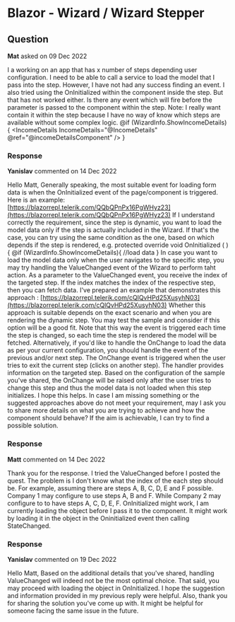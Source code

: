 # Blazor - Wizard / Wizard Stepper

## Question

**Mat** asked on 09 Dec 2022

I a working on an app that has x number of steps depending user configuration. I need to be able to call a service to load the model that I pass into the step. However, I have not had any success finding an event. I also tried using the OnInitialized within the component inside the step. But that has not worked either. Is there any event which will fire before the parameter is passed to the component within the step. Note: I really want contain it within the step because I have no way of know which steps are available without some complex logic. @if (WizardInfo.ShowIncomeDetails) { <WizardStep Label=@IncomeDetailsText IconClass="fa-regular fa-calendar-day fa-xl" OnChange="@IncomeDetailsOnChangeAsync" Valid="@incomeDetailsIsValid"> <Content> <TelerikForm Model="IncomeDetails" ValidationMessageType="@FormValidationMessageType.Inline"> <FormValidation> <FluentValidationValidator></FluentValidationValidator> <ValidationSummary/> </FormValidation> <FormItems> <IncomeDetails IncomeDetails="@IncomeDetails" @ref="@incomeDetailsComponent" /> </FormItems> <FormButtons></FormButtons> </TelerikForm> </Content> </WizardStep> }

### Response

**Yanislav** commented on 14 Dec 2022

Hello Matt, Generally speaking, the most suitable event for loading form data is when the OnInitialized event of the page/component is triggered. Here is an example: [https://blazorrepl.telerik.com/QQbQPnPx16PgWHyz23](https://blazorrepl.telerik.com/QQbQPnPx16PgWHyz23) If I understand correctly the requirement, since the step is dynamic, you want to load the model data only if the step is actually included in the Wizard. If that's the case, you can try using the same condition as the one, based on which depends if the step is rendered, e.g. protected override void OnInitialized ( ) {
@if (WizardInfo.ShowIncomeDetails){ //load data } In case you want to load the model data only when the user navigates to the specific step, you may try handling the ValueChanged event of the Wizard to perform taht action. As a parameter to the ValueChanged event, you receive the index of the targeted step. If the index matches the index of the respective step, then you can fetch data. I've prepared an example that demonstrates this approach : [https://blazorrepl.telerik.com/cQlQvHPd25XusyhN03](https://blazorrepl.telerik.com/cQlQvHPd25XusyhN03) Whether this approach is suitable depends on the exact scenario and when you are rendering the dynamic step. You may test the sample and consider if this option will be a good fit. Note that this way the event is triggered each time the step is changed, so each time the step is rendered the model will be fetched. Alternatively, if you'd like to handle the OnChange to load the data as per your current configuration, you should handle the event of the previous and/or next step. The OnChange event is triggered when the user tries to exit the current step (clicks on another step). The handler provides information on the targeted step. Based on the configuration of the sample you've shared, the OnChange will be raised only after the user tries to change this step and thus the model data is not loaded when this step initializes. I hope this helps. In case I am missing something or the suggested approaches above do not meet your requirement, may I ask you to share more details on what you are trying to achieve and how the component should behave? If the aim is achievable, I can try to find a possible solution.

### Response

**Matt** commented on 14 Dec 2022

Thank you for the response. I tried the ValueChanged before I posted the quest. The problem is I don't know what the index of the each step should be. For example, assuming there are steps A, B, C, D, E and F possible. Company 1 may configure to use steps A, B and F. While Company 2 may configure to to have steps A, C, D, E, F. OnInitialized might work, I am currently loading the object before I pass it to the component. It might work by loading it in the object in the Oninitialized event then calling StateChanged.

### Response

**Yanislav** commented on 19 Dec 2022

Hello Matt, Based on the additional details that you've shared, handling ValueChanged will indeed not be the most optimal choice. That said, you may proceed with loading the object in OnInitialized. I hope the suggestion and information provided in my previous reply were helpful. Also, thank you for sharing the solution you've come up with. It might be helpful for someone facing the same issue in the future.
